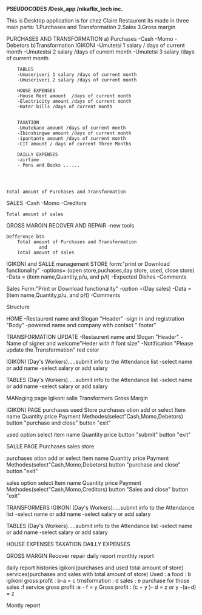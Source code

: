 **PSEUDOCODES /Desk_app /nikaflix_tech inc.**

This is Desktop application is for  chez Claire Restaurent
its made in three main parts:
    1.Purchases and Transformation
    2.Sales
    3.Gross margin

PURCHASES AND TRANSFORMATION
    a) Purchases
        -Cash
        -Momo
        -Debetors
    b)Transformation
        IGIKONI
        -Umutetsi 1 salary / days of current month
        -Umutestsi 2 salary /days of current month
        -Umutetsi 3 salary /days of current month

        TABLES
        -Umuseriveri 1 salary /days of current month
        -Umuseriveri 2 salary /days of current month
        
        HOUSE EXPENSES
        -House Rent amount  /days of current month
        -Electricity amount /days of current month
        -Water bills /days of current month
      

        TAXATION
        -Umutekano amount /days of current month
        -Ibinshingwe amount /days of current month
        -ipantante amount /days of current month
        -CIT amount / days of current Three Months

        DAILLY EXPENSES
        -airtime
        - Pens and Books ......

        

    
    Total amount of Purchases and Transformation

SALES
    -Cash
    -Momo
    -Creditors
    

    Total amount of sales

GROSS MARGIN
    RECOVER AND REPAIR
        -new tools 

    Defference btn
        Total amount of Purchases and Transformation
                and 
        Total amount of sales




       


IGIKONI and SALLE management
STORE  form:"print or Download functionality"
  -options= (open store,puchases,day store, used, close store)
  -Data = (item name,Quantity,p/u, and p/t)
  -Expected Dishes 
  -Comments

Sales Form:"Print or Download functionality"
   -option =(Day sales)
   -Data = (item name,Quantity,p/u, and p/t)
   -Comments




Structure

HOME
   -Restaurent name and Slogan "Header"
   -sign in and registration  "Body"
   -powered name and company with contact " footer"

TRANSFORMATION UPDATE
   -Restaurent name and Slogan "Header"
   -Name of signer and welcome"Heder with # font size"
   -Notification "Please update the Transformation" red color

   IGIKONI (Day's Workers).....submit info to the Attendance list
   -select name or add name 
   -select salary or add salary 

   TABLES  (Day's Workers).....submit info to the Attendance list
   -select name or add name 
   -select salary or add salary 


MANaging page 
Igikoni  salle 
Transformers   Gross Margin




IGIKONI PAGE
purchases  used
Store
purchases otion 
add or select Item name 
Quantity
price 
Payment Methodes(select"Cash,Momo,Debetors)
button "purchase and close"
button "exit"

used option
select item name
Quantity
price
button "submit"
button "exit"

SALLE PAGE
Purchases  sales 
store

purchases otion 
add or select Item name 
Quantity
price 
Payment Methodes(select"Cash,Momo,Debetors)
button "purchase and close"
button "exit"

sales option 
select Item name 
Quantity
price 
Payment Methodes(select"Cash,Momo,Creditors)
button "Sales and close"
button "exit"


TRANSFORMERS
   IGIKONI (Day's Workers).....submit info to the Attendance list
   -select name or add name 
   -select salary or add salary 

   TABLES  (Day's Workers).....submit info to the Attendance list
   -select name or add name 
   -select salary or add salary 

   HOUSE EXPENSES
   TAXATION
   DAILLY EXPENSES

GROSS MARGIN
Recover         repair
daily report    monthly report


daily report
histories
igikoni(purchases and used total amount of store)
services(purchases and sales with total amount of  store)
Used  : a
food : b
igikoni gross profit : b-a = c
trnsformation : d
sales : e 
purchase for those sales :f
service gross profit :e - f = y
Gross profit : (c + y )- d = z or y -(a+d) = z

Montly report
